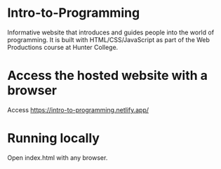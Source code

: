 ﻿# Intro-to-Programming
Informative website that introduces and guides people into the world of programming. It is built with HTML/CSS/JavaScript as part of the Web Productions course at Hunter College.

# Access the hosted website with a browser
Access https://intro-to-programming.netlify.app/

# Running locally
Open index.html with any browser.
